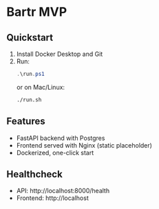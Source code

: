 
# Bartr MVP

## Quickstart
1. Install Docker Desktop and Git
2. Run:
   ```powershell
   .\run.ps1
   ```
   or on Mac/Linux:
   ```bash
   ./run.sh
   ```

## Features
- FastAPI backend with Postgres
- Frontend served with Nginx (static placeholder)
- Dockerized, one-click start

## Healthcheck
- API: http://localhost:8000/health
- Frontend: http://localhost
